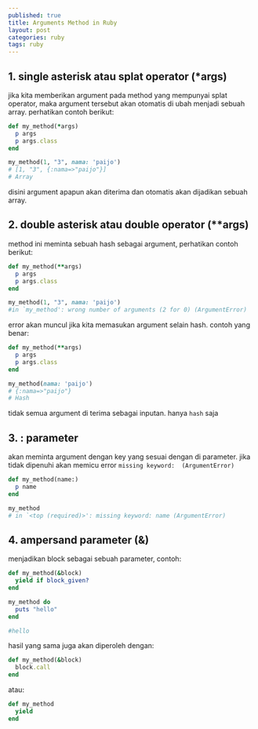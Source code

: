 ```yaml
---
published: true
title: Arguments Method in Ruby
layout: post
categories: ruby
tags: ruby
---
```

## 1. single asterisk atau splat operator (*args)

jika kita memberikan argument pada method yang mempunyai splat operator, maka argument tersebut akan otomatis di ubah menjadi sebuah array. perhatikan contoh berikut:

```ruby
def my_method(*args)
  p args
  p args.class
end

my_method(1, "3", nama: 'paijo')
# [1, "3", {:nama=>"paijo"}]
# Array
```

disini argument apapun akan diterima dan otomatis akan dijadikan sebuah array.

## 2. double asterisk atau double operator (**args)

method ini meminta sebuah hash sebagai argument, perhatikan contoh berikut:

```ruby
def my_method(**args)
  p args
  p args.class
end

my_method(1, "3", nama: 'paijo')
#in `my_method': wrong number of arguments (2 for 0) (ArgumentError)
```

error akan muncul jika kita memasukan argument selain hash.
contoh yang benar:
```ruby
def my_method(**args)
  p args
  p args.class
end

my_method(nama: 'paijo')
# {:nama=>"paijo"}
# Hash
```
tidak semua argument di terima sebagai inputan. hanya `hash` saja

## 3. : parameter

akan meminta argument dengan key yang sesuai dengan di parameter. jika tidak dipenuhi akan memicu error `missing keyword:  (ArgumentError)`

```ruby
def my_method(name:)
  p name
end

my_method
# in `<top (required)>': missing keyword: name (ArgumentError)
```

## 4. ampersand parameter (&)
menjadikan block sebagai sebuah parameter, contoh:

```ruby
def my_method(&block)
  yield if block_given?
end

my_method do
  puts "hello"
end

#hello
```
hasil yang sama juga akan diperoleh dengan:

```ruby
def my_method(&block)
  block.call
end
```

atau:

```ruby
def my_method
  yield
end
```






